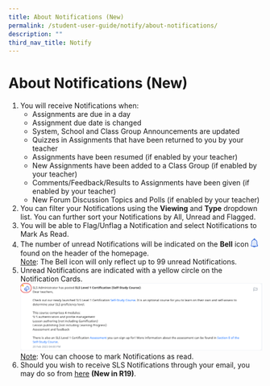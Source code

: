 ```yaml
---
title: About Notifications (New)
permalink: /student-user-guide/notify/about-notifications/
description: ""
third_nav_title: Notify
---
```

<h1>About Notifications (New)</h1>
  <ol>
    <li>You will receive Notifications when:
      <ul>
        <li>Assignments are due in a day</li>
        <li>Assignment due date is changed</li>
        <li>System, School and Class Group Announcements are updated</li>
        <li>Quizzes in Assignments that have been returned to you by your teacher</li>
        <li>Assignments have been resumed (if enabled by your teacher)</li>
        <li>New Assignments have been added to a Class Group (if enabled by your teacher)</li>
        <li>Comments/Feedback/Results to Assignments have been given (if enabled by your teacher)</li>
        <li>New Forum Discussion Topics and Polls (if enabled by your teacher)</li>
      </ul>
    </li>
    <li>You can filter your Notifications using the <strong>Viewing</strong> and <strong>Type</strong> dropdown list. You can further sort your Notifications by All, Unread and Flagged.</li>
    <li>You will be able to Flag/Unflag a Notification and select Notifications to Mark As Read.</li>
    <li>The number of unread Notifications will be indicated on the <strong>Bell</strong> icon <img style="width:1rem; display: inline;" src="/images/Icons/Bell.svg"> found on the header of the homepage.
			<br><u>Note</u>: The Bell icon will only reflect up to 99 unread Notifications.</li>
    <li>Unread Notifications are indicated with a yellow circle on the Notification Cards. <a target="_blank" href="/images/2Teacher/N-New.png"><img alt="Discover" src="/images/2Teacher/N-New.png"></a></li>
	<u>Note</u>: You can choose to mark Notifications as read.
    <li>Should you wish to receive SLS Notifications through your email, you may do so from <a href="hyperlink set email notifications.">here</a> <strong>(New in R19)</strong>.</li>
  </ol>